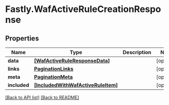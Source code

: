 # Fastly.WafActiveRuleCreationResponse

## Properties

Name | Type | Description | Notes
------------ | ------------- | ------------- | -------------
**data** | [**[WafActiveRuleResponseData]**](WafActiveRuleResponseData.md) |  | [optional] 
**links** | [**PaginationLinks**](PaginationLinks.md) |  | [optional] 
**meta** | [**PaginationMeta**](PaginationMeta.md) |  | [optional] 
**included** | [**[IncludedWithWafActiveRuleItem]**](IncludedWithWafActiveRuleItem.md) |  | [optional] 


[[Back to API list]](../../README.md#endpoints) [[Back to README]](../../README.md)
